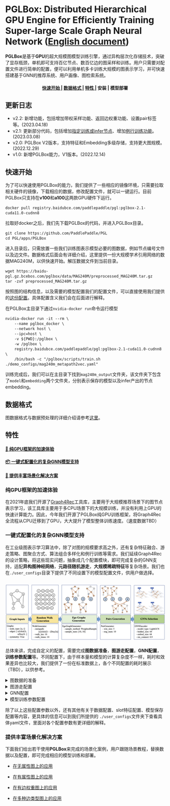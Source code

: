 # PGLBox: Distributed Hierarchical GPU Engine for Efficiently Training Super-large Scale Graph Neural Network ([English document](./README_EN.md))

**PGLBox**是基于**GPU**的超大规模图模型训练引擎，通过异构层次化存储技术，突破了显存瓶颈，单机即可支持百亿节点、数百亿边的图采样和训练。用户只需要对配置文件进行简单的配置，便可以利用单机多卡训练大规模的图表示学习，并可快速搭建基于GNN的推荐系统、用户画像、图检索系统。

<h4 align="center">
  <a href=#快速开始> 快速开始 </a> |
  <a href=#数据格式> 数据格式 </a> |
  <a href=#特性> 特性 </a> |
  安装 |
  模型部署
</h4>

## 更新日志

- v2.2: 新增功能，包括增加带权采样功能、返回边权重功能、设置pair标签等。(2023.04.18)
- v2.1: 更新部分代码，包括增加[指定训练或infer节点](./wiki/train_infer_from_file_ch.md)、增加[例行训练功能](./wiki/online_train_ch.md)。(2023.03.08)
- v2.0: PGLBox V2版本，支持特征和Embedding多级存储，支持更大图规模。(2022.12.29)
- v1.0: 新增PGLBox能力，V1版本。(2022.12.14)


## 快速开始

为了可以快速使用PGLBox的能力，我们提供了一些相应的镜像环境，只需要拉取相关硬件的镜像，下载相应的数据，修改配置文件，就可以一键运行。目前PGLBox只支持在**v100**和**a100**这两款GPU硬件下运行。

```
docker pull registry.baidubce.com/paddlepaddle/pgl:pglbox-2.1-cuda11.0-cudnn8
```

拉取好docker之后，我们先下载PGLBox的代码，并进入PGLBox目录。

```
git clone https://github.com/PaddlePaddle/PGL
cd PGL/apps/PGLBox
```

进入目录后，只需放置一些我们训练图表示模型必要的图数据，例如节点编号文件以及边文件。数据格式后面会有详细介绍，这里提供一份大规模学术引用网络的数据MAG240M，以供快速开始。解压数据文件到当前目录。
```
wget https://baidu-pgl.gz.bcebos.com/pglbox/data/MAG240M/preprocessed_MAG240M.tar.gz
tar -zxf preprocessed_MAG240M.tar.gz
```
按照图的结构信息，以及需要的模型配置我们的配置文件，可以直接使用我们提供的[这份配置](./demo_configs/mag240m_metapath2vec.yaml)。具体配置含义我们会在后面进行解释。

在PGLBox主目录下通过`nvidia-docker run`命令运行模型
```
nvidia-docker run -it --rm \
    --name pglbox_docker \
    --network host \
    --ipc=host \
    -v ${PWD}:/pglbox \
    -w /pglbox \
    registry.baidubce.com/paddlepaddle/pgl:pglbox-2.1-cuda11.0-cudnn8 \
    /bin/bash -c "/pglbox/scripts/train.sh ./demo_configs/mag240m_metapath2vec.yaml"
```
训练完成后，我们可以在主目录下找到`mag240m_output`文件夹，该文件夹下包含了`model`和`embedding`两个文件夹，分别表示保存的模型以及infer产出的节点embedding。

## 数据格式

图数据格式与数据预处理的详细介绍请参考[这里](./wiki/data_format_ch.md)。


## 特性

#### <a href=#纯GPU框架的加速体验> 🚀 纯GPU框架的加速体验 </a>

#### <a href=#一键式配置化的复杂GNN模型支持>  📦 一键式配置化的复杂GNN模型支持 </a>

#### <a href=#提供丰富场景化解决方案> 📖 提供丰富场景化解决方案</a>


### 纯GPU框架的加速体验

在2021年底我们开源了[Graph4Rec](https://github.com/PaddlePaddle/PGL/tree/main/apps/Graph4Rec)工具库，主要用于大规模推荐场景下的图节点表示学习，该工具库主要用于多CPU场景下的大规模训练，并没有利用上GPU的快速计算能力。因此，今年我们开源了PGLBox纯GPU训练框架，将Graph4Rec全流程从CPU迁移到了GPU，大大提升了模型整体训练速度。（速度数据TBD）

### 一键式配置化的复杂GNN模型支持

在工业级图表示学习算法中，除了对图的规模要求高之外，还有复杂特征融合、游走策略、图聚合方式、算法组合多样化和例行训练等需求。我们延续Graph4Rec的设计策略，将这些现实问题，抽象成几个配置模块，即可完成复杂的GNN支持，适配**异构图神经网络**，**元路径随机游走**，**大规模稀疏特征**等复杂场景。我们也在`./user_configs`目录下提供了不同设置下的模型配置文件，供用户做选择。

<h2 align="center">
<img src="./../Graph4Rec/img/architecture.png" alt="graph4rec" width="800">
</h2>

总体来讲，完成自定义的配置，需要完成**图数据准备**，**图游走配置**，**GNN配置**，**训练参数配置**等。不同配置下，由于样本量和模型的计算复杂度不一样，耗时和效果差异也比较大，我们提供了一份在标准数据上，各个不同配置的耗时展示（TBD），以供参考。

<details><summary>图数据的准备</summary>

图数据的准备请参考[这里](./wiki/data_format_ch.md)。

默认情况下，PGLBox会训练图数据中所有节点并且预测出所有节点的embedding。如果用户只想训练部分节点，或者只预测部分节点，PGLBox提供了相应的功能支持，具体可以参考[这里](./wiki/train_infer_from_file_ch.md)

<br/>
</details>

<details><summary>图游走配置</summary>
<br/>
图游走配置项主要用于控制图游走模型的具体参数。具体如下。

``` shell
# meta_path参数，配置图上的游走路径，这里我们以MAG240M图数据为例。
meta_path: "author2inst-inst2author;author2paper-paper2author;inst2author-author2paper-paper2author-author2inst;paper2paper-paper2author-author2paper"

# 表示游走路径的正样本窗口大小
win_size: 3

# 表示每对正样本对应的负样本数量
neg_num: 5

# meapath 游走路径的深度
walk_len: 24

# 每个起始节点重复walk_times次游走，这样可以尽可能把一个节点的所有邻居游走一遍，使得训练更加均匀。
walk_times: 10
```

</details>

<details><summary>GNN配置</summary>
<br/>
上述图游走配置主要是针对metapath2vec这类模型的配置项，在其基础之上，如果我们想要训练更为复杂的GNN图网络，则可以设置GNN网络的相关配置项进行模型调整。

``` shell
# GNN模型开关
sage_mode: True

# 不同GNN模型选择，包括LightGCN、GAT、GIN等，详细可看PGLBox的模型文件夹。
sage_layer_type: "LightGCN"

# 节点Embedding自身权重配比( sage_alpha )与GNN聚合后节点Embedding配比( 1 - sage_alpha ) 
sage_alpha: 0.9

# 训练时图模型采样节点邻居个数
samples: [5]

# infer时图模型采样节点邻居个数
infer_samples: [100]

# GNN模型激活层选择
sage_act: "relu"

```

</details>

<details><summary>模型训练参数配置</summary>
<br/>
除了上述一些配置外，这里还简单罗列一些相对比较重要的配置项。

``` shell
# 模型类型选择，目前默认不改动。后续我们会提供更多的选择，如ErnieSageModel等。
model_type: GNNModel

# embedding维度。
embed_size: 64

# 稀疏参数服务器的优化器，目前支持adagrad、shared_adam。
sparse_type: adagrad

# 稀疏参数服务器的学习率
sparse_lr: 0.05

# 损失函数，目前支持hinge、sigmoid、nce。
loss_type: nce

# 是否要进行训练，如果只想单独热启模型做预估(inference)，则可以关闭need_train。
need_train: True

# 是否需要进行inference. 如果只想单独训练模型，则可以关闭need_inference。
need_inference: True

# 训练轮数
epochs: 1

# 训练样本的batch_size
batch_node_size: 80000

# infer样本的batch_size
infer_batch_size: 80000

# 触发ssd cache的频率
save_cache_frequency: 4

# 在内存中缓存多少个pass数据集
mem_cache_passid_num: 4

# 训练模式，可填WHOLE_HBM/MEM_EMBEDDING/SSD_EMBEDDING，默认为MEM_EMBEDDING
train_storage_mode: MEM_EMBEDDING
```

</details>

除了以上这些配置参数以外，还有其他有关于数据配置、slot特征配置、模型保存配置等内容，更具体的信息可以到我们所提供的
`./user_configs`文件夹下查看具体yaml文件，里面对各个配置参数有更详细的解释。

### 提供丰富场景化解决方案 

下面我们给出若干使用**PGLBox**来完成的场景化案例，用户跟随场景教程，替换数据以及配置，即可完成相应的模型训练和部署。

- [在无属性图上的应用](./wiki/application_on_no_slot_features_ch.md)

- [在有属性图上的应用](./wiki/application_on_slot_features_ch.md)

- [在有边权重图上的应用](./wiki/application_on_edge_weight_ch.md)

- [在多种边类型图上的应用](./wiki/application_on_multi_edge_types_ch.md)
